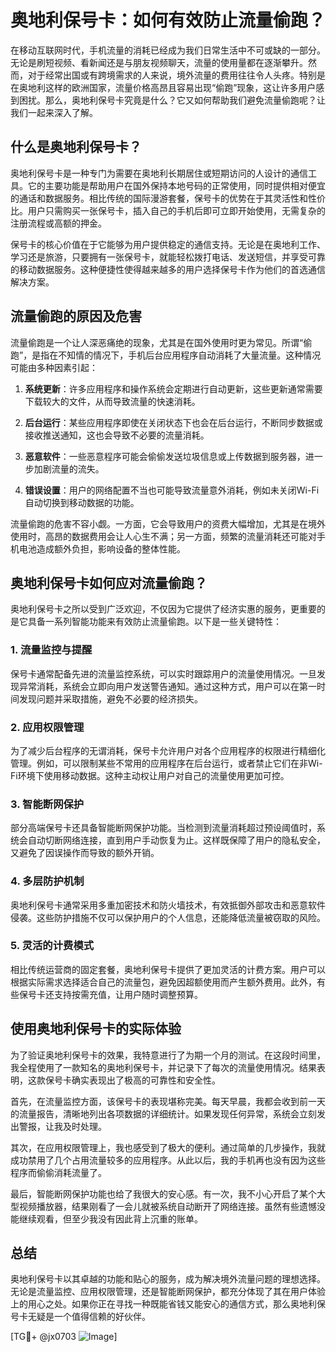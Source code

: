 # 奥地利保号卡：如何有效防止流量偷跑？

在移动互联网时代，手机流量的消耗已经成为我们日常生活中不可或缺的一部分。无论是刷短视频、看新闻还是与朋友视频聊天，流量的使用量都在逐渐攀升。然而，对于经常出国或有跨境需求的人来说，境外流量的费用往往令人头疼。特别是在奥地利这样的欧洲国家，流量价格高昂且容易出现“偷跑”现象，这让许多用户感到困扰。那么，奥地利保号卡究竟是什么？它又如何帮助我们避免流量偷跑呢？让我们一起来深入了解。

## 什么是奥地利保号卡？

奥地利保号卡是一种专门为需要在奥地利长期居住或短期访问的人设计的通信工具。它的主要功能是帮助用户在国外保持本地号码的正常使用，同时提供相对便宜的通话和数据服务。相比传统的国际漫游套餐，保号卡的优势在于其灵活性和性价比。用户只需购买一张保号卡，插入自己的手机后即可立即开始使用，无需复杂的注册流程或高额的押金。

保号卡的核心价值在于它能够为用户提供稳定的通信支持。无论是在奥地利工作、学习还是旅游，只要拥有一张保号卡，就能轻松拨打电话、发送短信，并享受可靠的移动数据服务。这种便捷性使得越来越多的用户选择保号卡作为他们的首选通信解决方案。

## 流量偷跑的原因及危害

流量偷跑是一个让人深恶痛绝的现象，尤其是在国外使用时更为常见。所谓“偷跑”，是指在不知情的情况下，手机后台应用程序自动消耗了大量流量。这种情况可能由多种因素引起：

1. **系统更新**：许多应用程序和操作系统会定期进行自动更新，这些更新通常需要下载较大的文件，从而导致流量的快速消耗。
   
2. **后台运行**：某些应用程序即使在关闭状态下也会在后台运行，不断同步数据或接收推送通知，这也会导致不必要的流量消耗。

3. **恶意软件**：一些恶意程序可能会偷偷发送垃圾信息或上传数据到服务器，进一步加剧流量的流失。

4. **错误设置**：用户的网络配置不当也可能导致流量意外消耗，例如未关闭Wi-Fi自动切换到移动数据的功能。

流量偷跑的危害不容小觑。一方面，它会导致用户的资费大幅增加，尤其是在境外使用时，高昂的数据费用会让人心生不满；另一方面，频繁的流量消耗还可能对手机电池造成额外负担，影响设备的整体性能。

## 奥地利保号卡如何应对流量偷跑？

奥地利保号卡之所以受到广泛欢迎，不仅因为它提供了经济实惠的服务，更重要的是它具备一系列智能功能来有效防止流量偷跑。以下是一些关键特性：

### 1. **流量监控与提醒**

保号卡通常配备先进的流量监控系统，可以实时跟踪用户的流量使用情况。一旦发现异常消耗，系统会立即向用户发送警告通知。通过这种方式，用户可以在第一时间发现问题并采取措施，避免不必要的经济损失。

### 2. **应用权限管理**

为了减少后台程序的无谓消耗，保号卡允许用户对各个应用程序的权限进行精细化管理。例如，可以限制某些不常用的应用程序在后台运行，或者禁止它们在非Wi-Fi环境下使用移动数据。这种主动权让用户对自己的流量使用更加可控。

### 3. **智能断网保护**

部分高端保号卡还具备智能断网保护功能。当检测到流量消耗超过预设阈值时，系统会自动切断网络连接，直到用户手动恢复为止。这样既保障了用户的隐私安全，又避免了因误操作而导致的额外开销。

### 4. **多层防护机制**

奥地利保号卡通常采用多重加密技术和防火墙技术，有效抵御外部攻击和恶意软件侵袭。这些防护措施不仅可以保护用户的个人信息，还能降低流量被窃取的风险。

### 5. **灵活的计费模式**

相比传统运营商的固定套餐，奥地利保号卡提供了更加灵活的计费方案。用户可以根据实际需求选择适合自己的流量包，避免因超额使用而产生额外费用。此外，有些保号卡还支持按需充值，让用户随时调整预算。

## 使用奥地利保号卡的实际体验

为了验证奥地利保号卡的效果，我特意进行了为期一个月的测试。在这段时间里，我全程使用了一款知名的奥地利保号卡，并记录下了每次的流量使用情况。结果表明，这款保号卡确实表现出了极高的可靠性和安全性。

首先，在流量监控方面，该保号卡的表现堪称完美。每天早晨，我都会收到前一天的流量报告，清晰地列出各项数据的详细统计。如果发现任何异常，系统会立刻发出警报，让我及时处理。

其次，在应用权限管理上，我也感受到了极大的便利。通过简单的几步操作，我就成功禁用了几个占用流量较多的应用程序。从此以后，我的手机再也没有因为这些程序而偷偷消耗流量了。

最后，智能断网保护功能也给了我很大的安心感。有一次，我不小心开启了某个大型视频播放器，结果刚看了一会儿就被系统自动断开了网络连接。虽然有些遗憾没能继续观看，但至少我没有因此背上沉重的账单。

## 总结

奥地利保号卡以其卓越的功能和贴心的服务，成为解决境外流量问题的理想选择。无论是流量监控、应用权限管理，还是智能断网保护，都充分体现了其在用户体验上的用心之处。如果你正在寻找一种既能省钱又能安心的通信方式，那么奥地利保号卡无疑是一个值得信赖的好伙伴。

[TG💪+ @jx0703 ![Image](https://github.com/user-attachments/assets/dbca1d08-cadb-493c-b0ec-ad6f7a83f270)]